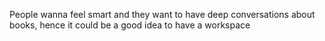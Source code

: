 People wanna feel smart and they want to have deep conversations about books, hence it could be a good idea to have a workspace